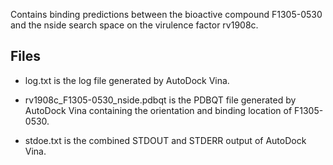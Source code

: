 Contains binding predictions between the bioactive compound F1305-0530 and the nside search space on the virulence factor rv1908c.

## Files

- log.txt is the log file generated by AutoDock Vina.

- rv1908c_F1305-0530_nside.pdbqt is the PDBQT file generated by AutoDock Vina containing the orientation and binding location of F1305-0530.

- stdoe.txt is the combined STDOUT and STDERR output of AutoDock Vina.

